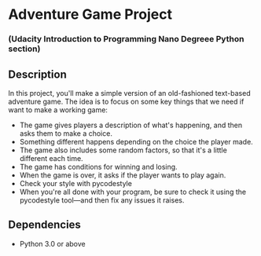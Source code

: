 # Adventure Game Project 
### (Udacity Introduction to Programming Nano Degreee Python section)

## Description 

In this project, you'll make a simple version of an old-fashioned text-based adventure game. The idea is to focus on some key things that we need if want to make a working game:

* The game gives players a description of what's   happening, and then asks them to make a choice.
* Something different happens depending on the choice the player made.
* The game also includes some random factors, so that it's a little different each time.
* The game has conditions for winning and losing.
* When the game is over, it asks if the player wants to play again.
* Check your style with pycodestyle
 * When you're all done with your program, be sure to check it using the pycodestyle tool—and then fix any issues it raises.

## Dependencies 
* Python 3.0 or above